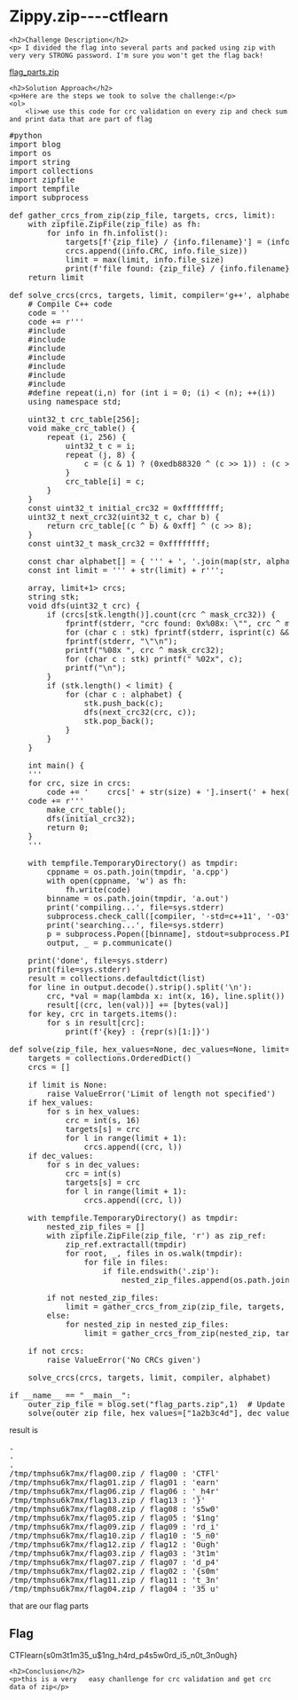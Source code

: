 <title>Zippy.zip----ctflearn </title>
 

<!DOCTYPE html>
<html>
 
<body>
    <h1>Zippy.zip----ctflearn </h1>

    <h2>Challenge Description</h2>
    <p> I divided the flag into several parts and packed using zip with very very STRONG password. I'm sure you won't get the flag back!
<a href="https://cybersecctf.github.io/blog/2024/practice/ctflearn/Zippy_zip/flag_parts.zip">flag_parts.zip</a>

    <h2>Solution Approach</h2>
    <p>Here are the steps we took to solve the challenge:</p>
    <ol> 
        <li>we use this code for crc validation on every zip and check sum and print data that are part of flag


<pre>
#python
import blog
import os
import string
import collections
import zipfile
import tempfile
import subprocess

def gather_crcs_from_zip(zip_file, targets, crcs, limit):
    with zipfile.ZipFile(zip_file) as fh:
        for info in fh.infolist():
            targets[f'{zip_file} / {info.filename}'] = (info.CRC, info.file_size)
            crcs.append((info.CRC, info.file_size))
            limit = max(limit, info.file_size)
            print(f'file found: {zip_file} / {info.filename}: crc = 0x{info.CRC:08x}, size = {info.file_size}', file=sys.stderr)
    return limit

def solve_crcs(crcs, targets, limit, compiler='g++', alphabet=string.printable.encode()):
    # Compile C++ code
    code = ''
    code += r'''
    #include <cstdio>
    #include <vector>
    #include <array>
    #include <string>
    #include <set>
    #include <cstdint>
    #include <cctype>
    #define repeat(i,n) for (int i = 0; (i) < (n); ++(i))
    using namespace std;

    uint32_t crc_table[256];
    void make_crc_table() {
        repeat (i, 256) {
            uint32_t c = i;
            repeat (j, 8) {
                c = (c & 1) ? (0xedb88320 ^ (c >> 1)) : (c >> 1);
            }
            crc_table[i] = c;
        }
    }
    const uint32_t initial_crc32 = 0xffffffff;
    uint32_t next_crc32(uint32_t c, char b) {
        return crc_table[(c ^ b) & 0xff] ^ (c >> 8);
    }
    const uint32_t mask_crc32 = 0xffffffff;

    const char alphabet[] = { ''' + ', '.join(map(str, alphabet)) + r''' };
    const int limit = ''' + str(limit) + r''';

    array<set<uint32_t>, limit+1> crcs;
    string stk;
    void dfs(uint32_t crc) {
        if (crcs[stk.length()].count(crc ^ mask_crc32)) {
            fprintf(stderr, "crc found: 0x%08x: \"", crc ^ mask_crc32);
            for (char c : stk) fprintf(stderr, isprint(c) && (c != '\\') ? "%c" : "\\x%02x", c);
            fprintf(stderr, "\"\n");
            printf("%08x ", crc ^ mask_crc32);
            for (char c : stk) printf(" %02x", c);
            printf("\n");
        }
        if (stk.length() < limit) {
            for (char c : alphabet) {
                stk.push_back(c);
                dfs(next_crc32(crc, c));
                stk.pop_back();
            }
        }
    }

    int main() {
    '''
    for crc, size in crcs:
        code += '    crcs[' + str(size) + '].insert(' + hex(crc) + ');\n'
    code += r'''
        make_crc_table();
        dfs(initial_crc32);
        return 0;
    }
    '''

    with tempfile.TemporaryDirectory() as tmpdir:
        cppname = os.path.join(tmpdir, 'a.cpp')
        with open(cppname, 'w') as fh:
            fh.write(code)
        binname = os.path.join(tmpdir, 'a.out')
        print('compiling...', file=sys.stderr)
        subprocess.check_call([compiler, '-std=c++11', '-O3', '-o', binname, cppname])
        print('searching...', file=sys.stderr)
        p = subprocess.Popen([binname], stdout=subprocess.PIPE)
        output, _ = p.communicate()

    print('done', file=sys.stderr)
    print(file=sys.stderr)
    result = collections.defaultdict(list)
    for line in output.decode().strip().split('\n'):
        crc, *val = map(lambda x: int(x, 16), line.split())
        result[(crc, len(val))] += [bytes(val)]
    for key, crc in targets.items():
        for s in result[crc]:
            print(f'{key} : {repr(s)[1:]}')

def solve(zip_file, hex_values=None, dec_values=None, limit=None, compiler='g++', alphabet=string.printable.encode()):
    targets = collections.OrderedDict()
    crcs = []

    if limit is None:
        raise ValueError('Limit of length not specified')
    if hex_values:
        for s in hex_values:
            crc = int(s, 16)
            targets[s] = crc
            for l in range(limit + 1):
                crcs.append((crc, l))
    if dec_values:
        for s in dec_values:
            crc = int(s)
            targets[s] = crc
            for l in range(limit + 1):
                crcs.append((crc, l))

    with tempfile.TemporaryDirectory() as tmpdir:
        nested_zip_files = []
        with zipfile.ZipFile(zip_file, 'r') as zip_ref:
            zip_ref.extractall(tmpdir)
            for root, _, files in os.walk(tmpdir):
                for file in files:
                    if file.endswith('.zip'):
                        nested_zip_files.append(os.path.join(root, file))

        if not nested_zip_files:
            limit = gather_crcs_from_zip(zip_file, targets, crcs, limit)
        else:
            for nested_zip in nested_zip_files:
                limit = gather_crcs_from_zip(nested_zip, targets, crcs, limit)

    if not crcs:
        raise ValueError('No CRCs given')

    solve_crcs(crcs, targets, limit, compiler, alphabet)

if __name__ == "__main__":
    outer_zip_file = blog.set("flag_parts.zip",1)  # Update this to the path of the outer ZIP file containing the flag ZIP files
    solve(outer_zip_file, hex_values=["1a2b3c4d"], dec_values=["12345678"], limit=4)
</pre>
result is 
<pre>
.
.
.
/tmp/tmphsu6k7mx/flag00.zip / flag00 : 'CTFl'
/tmp/tmphsu6k7mx/flag01.zip / flag01 : 'earn'
/tmp/tmphsu6k7mx/flag06.zip / flag06 : '_h4r'
/tmp/tmphsu6k7mx/flag13.zip / flag13 : '}'
/tmp/tmphsu6k7mx/flag08.zip / flag08 : 's5w0'
/tmp/tmphsu6k7mx/flag05.zip / flag05 : '$1ng'
/tmp/tmphsu6k7mx/flag09.zip / flag09 : 'rd_i'
/tmp/tmphsu6k7mx/flag10.zip / flag10 : '5_n0'
/tmp/tmphsu6k7mx/flag12.zip / flag12 : '0ugh'
/tmp/tmphsu6k7mx/flag03.zip / flag03 : '3t1m'
/tmp/tmphsu6k7mx/flag07.zip / flag07 : 'd_p4'
/tmp/tmphsu6k7mx/flag02.zip / flag02 : '{s0m'
/tmp/tmphsu6k7mx/flag11.zip / flag11 : 't_3n'
/tmp/tmphsu6k7mx/flag04.zip / flag04 : '35_u'
</pre>
that are our flag parts
    </ol>
<br>
    <h2>Flag</h2>
    <p class="flag">CTFlearn{s0m3t1m35_u$1ng_h4rd_p4s5w0rd_i5_n0t_3n0ugh}
</p>

    <h2>Conclusion</h2>
    <p>this is a very   easy chanllenge for crc validation and get crc  data of zip</p>

</body>
</html>
